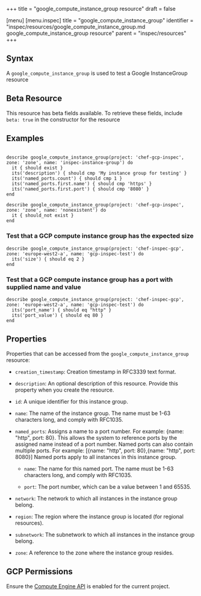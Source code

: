 +++
title = "google_compute_instance_group resource"
draft = false

[menu]
  [menu.inspec]
    title = "google_compute_instance_group"
    identifier = "inspec/resources/google_compute_instance_group.md google_compute_instance_group resource"
    parent = "inspec/resources"
+++


## Syntax
A `google_compute_instance_group` is used to test a Google InstanceGroup resource


## Beta Resource
This resource has beta fields available. To retrieve these fields, include `beta: true` in the constructor for the resource

## Examples
```

describe google_compute_instance_group(project: 'chef-gcp-inspec', zone: 'zone', name: 'inspec-instance-group') do
  it { should exist }
  its('description') { should cmp 'My instance group for testing' }
  its('named_ports.count') { should cmp 1 }
  its('named_ports.first.name') { should cmp 'https' }
  its('named_ports.first.port') { should cmp '8080' }
end

describe google_compute_instance_group(project: 'chef-gcp-inspec', zone: 'zone', name: 'nonexistent') do
  it { should_not exist }
end
```

### Test that a GCP compute instance group has the expected size

    describe google_compute_instance_group(project: 'chef-inspec-gcp', zone: 'europe-west2-a', name: 'gcp-inspec-test') do
      its('size') { should eq 2 }
    end

### Test that a GCP compute instance group has a port with supplied name and value

    describe google_compute_instance_group(project: 'chef-inspec-gcp', zone: 'europe-west2-a', name: 'gcp-inspec-test') do
      its('port_name') { should eq "http" }
      its('port_value') { should eq 80 }
    end


## Properties
Properties that can be accessed from the `google_compute_instance_group` resource:


  * `creation_timestamp`: Creation timestamp in RFC3339 text format.

  * `description`: An optional description of this resource. Provide this property when you create the resource.

  * `id`: A unique identifier for this instance group.

  * `name`: The name of the instance group. The name must be 1-63 characters long, and comply with RFC1035.

  * `named_ports`: Assigns a name to a port number. For example: {name: "http", port: 80}.  This allows the system to reference ports by the assigned name instead of a port number. Named ports can also contain multiple ports.  For example: [{name: "http", port: 80},{name: "http", port: 8080}]  Named ports apply to all instances in this instance group.

    * `name`: The name for this named port. The name must be 1-63 characters long, and comply with RFC1035.

    * `port`: The port number, which can be a value between 1 and 65535.

  * `network`: The network to which all instances in the instance group belong.

  * `region`: The region where the instance group is located (for regional resources).

  * `subnetwork`: The subnetwork to which all instances in the instance group belong.

  * `zone`: A reference to the zone where the instance group resides.


## GCP Permissions

Ensure the [Compute Engine API](https://console.cloud.google.com/apis/library/compute.googleapis.com/) is enabled for the current project.
